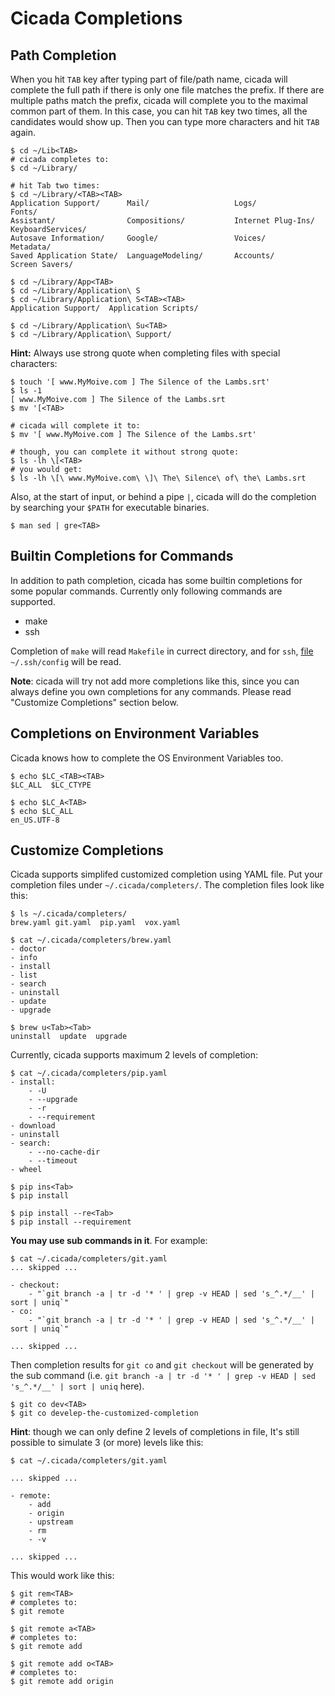 # Cicada Completions

## Path Completion

When you hit `TAB` key after typing part of file/path name, cicada
will complete the full path if there is only one file matches the prefix.
If there are multiple paths match the prefix, cicada will complete you
to the maximal common part of them. In this case, you can hit `TAB` key
two times, all the candidates would show up. Then you can type more characters
and hit `TAB` again.

```
$ cd ~/Lib<TAB>
# cicada completes to:
$ cd ~/Library/

# hit Tab two times:
$ cd ~/Library/<TAB><TAB>
Application Support/      Mail/                   Logs/                     Fonts/
Assistant/                Compositions/           Internet Plug-Ins/        KeyboardServices/
Autosave Information/     Google/                 Voices/                   Metadata/
Saved Application State/  LanguageModeling/       Accounts/                 Screen Savers/

$ cd ~/Library/App<TAB>
$ cd ~/Library/Application\ S
$ cd ~/Library/Application\ S<TAB><TAB>
Application Support/  Application Scripts/

$ cd ~/Library/Application\ Su<TAB>
$ cd ~/Library/Application\ Support/
```

**Hint:** Always use strong quote when completing files with special
characters:

```
$ touch '[ www.MyMoive.com ] The Silence of the Lambs.srt'
$ ls -1
[ www.MyMoive.com ] The Silence of the Lambs.srt
$ mv '[<TAB>

# cicada will complete it to:
$ mv '[ www.MyMoive.com ] The Silence of the Lambs.srt'

# though, you can complete it without strong quote:
$ ls -lh \[<TAB>
# you would get:
$ ls -lh \[\ www.MyMoive.com\ \]\ The\ Silence\ of\ the\ Lambs.srt
```

Also, at the start of input, or behind a pipe `|`, cicada will
do the completion by searching your `$PATH` for executable binaries.

```
$ man sed | gre<TAB>
```

## Builtin Completions for Commands

In addition to path completion, cicada has some builtin completions for some
popular commands. Currently only following commands are supported.

- make
- ssh

Completion of `make` will read `Makefile` in currect directory, and for
`ssh`, [file](https://www.cyberciti.biz/faq/create-ssh-config-file-on-linux-unix/)
`~/.ssh/config` will be read.

**Note**: cicada will try not add more completions like this, since you can
always define you own completions for any commands. Please read "Customize
Completions" section below.

## Completions on Environment Variables

Cicada knows how to complete the OS Environment Variables too.

```
$ echo $LC_<TAB><TAB>
$LC_ALL  $LC_CTYPE

$ echo $LC_A<TAB>
$ echo $LC_ALL
en_US.UTF-8
```

## Customize Completions

Cicada supports simplifed customized completion using YAML file.
Put your completion files under `~/.cicada/completers/`. The completion files
look like this:

```
$ ls ~/.cicada/completers/
brew.yaml git.yaml  pip.yaml  vox.yaml

$ cat ~/.cicada/completers/brew.yaml
- doctor
- info
- install
- list
- search
- uninstall
- update
- upgrade

$ brew u<Tab><Tab>
uninstall  update  upgrade
```

Currently, cicada supports maximum 2 levels of completion:

```
$ cat ~/.cicada/completers/pip.yaml
- install:
    - -U
    - --upgrade
    - -r
    - --requirement
- download
- uninstall
- search:
    - --no-cache-dir
    - --timeout
- wheel

$ pip ins<Tab>
$ pip install

$ pip install --re<Tab>
$ pip install --requirement
```

**You may use sub commands in it**. For example:

```
$ cat ~/.cicada/completers/git.yaml
... skipped ...

- checkout:
    - "`git branch -a | tr -d '* ' | grep -v HEAD | sed 's_^.*/__' | sort | uniq`"
- co:
    - "`git branch -a | tr -d '* ' | grep -v HEAD | sed 's_^.*/__' | sort | uniq`"

... skipped ...
```

Then completion results for `git co` and `git checkout` will be generated by
the sub command (i.e. `git branch -a | tr -d '* ' | grep -v HEAD | sed 's_^.*/__' | sort | uniq` here).

```
$ git co dev<TAB>
$ git co develep-the-customized-completion
```

**Hint**: though we can only define 2 levels of completions in file, It's
still possible to simulate 3 (or more) levels like this:

```
$ cat ~/.cicada/completers/git.yaml

... skipped ...

- remote:
    - add
    - origin
    - upstream
    - rm
    - -v

... skipped ...
```

This would work like this:
```
$ git rem<TAB>
# completes to:
$ git remote

$ git remote a<TAB>
# completes to:
$ git remote add

$ git remote add o<TAB>
# completes to:
$ git remote add origin
```
